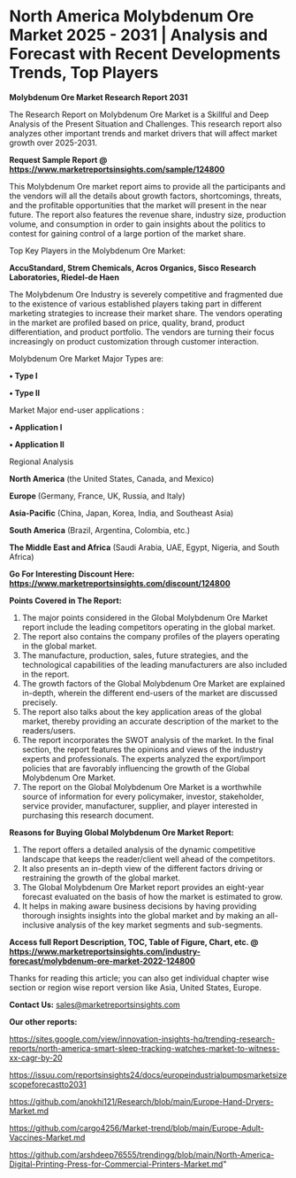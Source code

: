 # North America Molybdenum Ore Market 2025 - 2031 | Analysis and Forecast with Recent Developments Trends, Top Players

<strong>Molybdenum Ore Market Research Report 2031</strong>

The Research Report on Molybdenum Ore Market is a Skillful and Deep Analysis of the Present Situation and Challenges. This research report also analyzes other important trends and market drivers that will affect market growth over 2025-2031.

<strong>Request Sample Report @ <a href=https://www.marketreportsinsights.com/sample/124800>https://www.marketreportsinsights.com/sample/124800</a></strong>

This Molybdenum Ore market report aims to provide all the participants and the vendors will all the details about growth factors, shortcomings, threats, and the profitable opportunities that the market will present in the near future. The report also features the revenue share, industry size, production volume, and consumption in order to gain insights about the politics to contest for gaining control of a large portion of the market share.

Top Key Players in the Molybdenum Ore Market:

<strong>AccuStandard, Strem Chemicals, Acros Organics, Sisco Research Laboratories, Riedel-de Haen</strong>

The Molybdenum Ore Industry is severely competitive and fragmented due to the existence of various established players taking part in different marketing strategies to increase their market share. The vendors operating in the market are profiled based on price, quality, brand, product differentiation, and product portfolio. The vendors are turning their focus increasingly on product customization through customer interaction.

Molybdenum Ore Market Major Types are:

<strong>• Type I

• Type II</strong>

Market Major end-user applications :

<strong>• Application I

• Application II</strong>

Regional Analysis

</u><strong><b>North America</b></strong> (the United States, Canada, and Mexico)

<strong><b>Europe </b></strong>(Germany, France, UK, Russia, and Italy)

<strong><b>Asia-Pacific</b></strong> (China, Japan, Korea, India, and Southeast Asia)

<strong><b>South America</b></strong> (Brazil, Argentina, Colombia, etc.)

<strong><b>The Middle East and Africa</b></strong> (Saudi Arabia, UAE, Egypt, Nigeria, and South Africa)

<strong>Go For Interesting Discount Here: <a href=https://www.marketreportsinsights.com/discount/124800>https://www.marketreportsinsights.com/discount/124800</a></strong>

<strong>Points Covered in The Report:</strong>
<ol>
  <li>The major points considered in the Global Molybdenum Ore Market report include the leading competitors operating in the global market.</li>
  <li>The report also contains the company profiles of the players operating in the global market.</li>
  <li>The manufacture, production, sales, future strategies, and the technological capabilities of the leading manufacturers are also included in the report.</li>
  <li>The growth factors of the Global Molybdenum Ore Market are explained in-depth, wherein the different end-users of the market are discussed precisely.</li>
  <li>The report also talks about the key application areas of the global market, thereby providing an accurate description of the market to the readers/users.</li>
  <li>The report incorporates the SWOT analysis of the market. In the final section, the report features the opinions and views of the industry experts and professionals. The experts analyzed the export/import policies that are favorably influencing the growth of the Global Molybdenum Ore Market.</li>
  <li>The report on the Global Molybdenum Ore Market is a worthwhile source of information for every policymaker, investor, stakeholder, service provider, manufacturer, supplier, and player interested in purchasing this research document.</li>
</ol>
<strong>Reasons for Buying Global Molybdenum Ore Market Report:</strong>

<ol>
  <li>The report offers a detailed analysis of the dynamic competitive landscape that keeps the reader/client well ahead of the competitors.</li>
  <li>It also presents an in-depth view of the different factors driving or restraining the growth of the global market.</li>
  <li>The Global Molybdenum Ore Market report provides an eight-year forecast evaluated on the basis of how the market is estimated to grow.</li>
  <li>It helps in making aware business decisions by having providing thorough insights insights into the global market and by making an all-inclusive analysis of the key market segments and sub-segments.</li>
</ol>
<strong>Access full Report Description, TOC, Table of Figure, Chart, etc. @ <a href=https://www.marketreportsinsights.com/industry-forecast/molybdenum-ore-market-2022-124800>https://www.marketreportsinsights.com/industry-forecast/molybdenum-ore-market-2022-124800</a></strong>


Thanks for reading this article; you can also get individual chapter wise section or region wise report version like Asia, United States, Europe.

<strong>Contact Us:</strong>
sales@marketreportsinsights.com

<strong>Our other reports:</strong>

<a href=https://sites.google.com/view/innovation-insights-hq/trending-research-reports/north-america-smart-sleep-tracking-watches-market-to-witness-xx-cagr-by-20>https://sites.google.com/view/innovation-insights-hq/trending-research-reports/north-america-smart-sleep-tracking-watches-market-to-witness-xx-cagr-by-20</a>

<a href=https://issuu.com/reportsinsights24/docs/europeindustrialpumpsmarketsizescopeforecastto2031>https://issuu.com/reportsinsights24/docs/europeindustrialpumpsmarketsizescopeforecastto2031</a>

<a href=https://github.com/anokhi121/Research/blob/main/Europe-Hand-Dryers-Market.md>https://github.com/anokhi121/Research/blob/main/Europe-Hand-Dryers-Market.md</a>

<a href=https://github.com/cargo4256/Market-trend/blob/main/Europe-Adult-Vaccines-Market.md>https://github.com/cargo4256/Market-trend/blob/main/Europe-Adult-Vaccines-Market.md</a>

<a href=https://github.com/arshdeep76555/trendingg/blob/main/North-America-Digital-Printing-Press-for-Commercial-Printers-Market.md>https://github.com/arshdeep76555/trendingg/blob/main/North-America-Digital-Printing-Press-for-Commercial-Printers-Market.md</a>"
